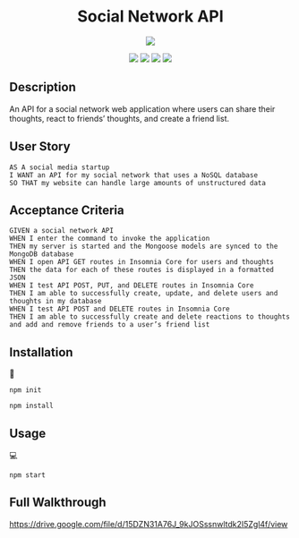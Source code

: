 <h1 align="center"> Social Network API</h1>
  
<p align="center">
    <img src="https://img.shields.io/github/languages/top/jwLeamy/social-network-api"  />
   
</p>
  
<p align="center">
    <img src="https://img.shields.io/badge/javascript-yellow" />
    <img src="https://img.shields.io/badge/express-orange" />
    <img src="https://img.shields.io/badge/MongoDB-blue"  />
    <img src="https://img.shields.io/badge/mongoose-red"  />
</p>
   
## Description

An API for a social network web application where users can share their thoughts, react to friends’ thoughts, and create a friend list.

## User Story

```
AS A social media startup
I WANT an API for my social network that uses a NoSQL database
SO THAT my website can handle large amounts of unstructured data
```

## Acceptance Criteria

```
GIVEN a social network API
WHEN I enter the command to invoke the application
THEN my server is started and the Mongoose models are synced to the MongoDB database
WHEN I open API GET routes in Insomnia Core for users and thoughts
THEN the data for each of these routes is displayed in a formatted JSON
WHEN I test API POST, PUT, and DELETE routes in Insomnia Core
THEN I am able to successfully create, update, and delete users and thoughts in my database
WHEN I test API POST and DELETE routes in Insomnia Core
THEN I am able to successfully create and delete reactions to thoughts and add and remove friends to a user’s friend list
```

## Installation
💾   
  
`npm init`

`npm install`
  
## Usage
💻   
  
`npm start`

## Full Walkthrough

https://drive.google.com/file/d/15DZN31A76J_9kJOSssnwltdk2I5Zgl4f/view
